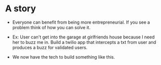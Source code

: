 # A story 

* Everyone can benefit from being more entrepreneurial.  If you see a problem think of how you can solve it. 

* Ex: User can't get into the garage at girlfriends house because I need her to buzz me in.  Build a twilio app that intercepts a txt from user and produces a buzz for validated users.

* We now have the tech to build something like this. 